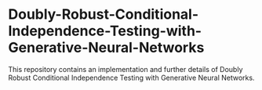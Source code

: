 # Doubly-Robust-Conditional-Independence-Testing-with-Generative-Neural-Networks
This repository contains an implementation and further details of Doubly Robust Conditional Independence Testing with Generative Neural Networks.
